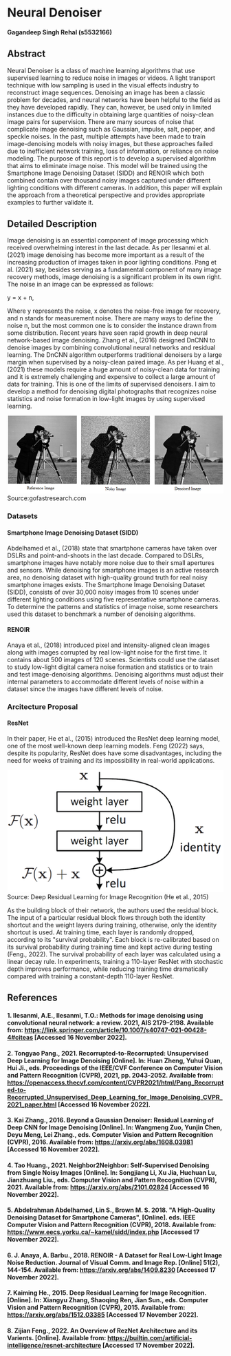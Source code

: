 # Neural Denoiser  
#### Gagandeep Singh Rehal (s5532166)

## Abstract

Neural Denoiser is a class of machine learning algorithms that use supervised learning to reduce noise in images or videos. A light transport technique with low sampling is used in the visual effects industry to reconstruct image sequences. Denoising an image has been a classic problem for decades, and neural networks have been helpful to the field as they have developed rapidly. They can, however, be used only in limited instances due to the difficulty in obtaining large quantities of noisy-clean image pairs for supervision. There are many sources of noise that complicate image denoising such as Gaussian, impulse, salt, pepper, and speckle noises. In the past, multiple attempts have been made to train image-denoising models with noisy images, but these approaches failed due to inefficient network training, loss of information, or reliance on noise modeling. The purpose of this report is to develop a supervised algorithm that aims to eliminate image noise. This model will be trained using the Smartphone Image Denoising Dataset (SIDD) and RENOIR which both combined contain over thousand noisy images captured under different lighting conditions with different cameras. In addition, this paper will explain the approach from a theoretical perspective and provides appropriate examples to further validate it.


## Detailed Description

Image denoising is an essential component of image processing which received overwhelming interest in the last decade. As per Ilesanmi et al. (2021) image denoising has become more important as a result of the increasing production of images taken in poor lighting conditions. Pang et al. (2021) say, besides serving as a fundamental component of many image recovery methods, image denoising is a significant problem in its own right. The noise in an image can be expressed as follows:

y = x + n,

Where y represents the noise, x denotes the noise-free image for recovery, and n stands for measurement noise. There are many ways to define the noise n, but the most common one is to consider the instance drawn from some distribution. Recent years have seen rapid growth in deep neural network-based image denoising. Zhang et al., (2016)  designed DnCNN to denoise images by combining convolutional neural networks and residual learning. The DnCNN algorithm outperforms traditional denoisers by a large margin when supervised by a noisy-clean paired image. As per Huang et al., (2021) these models require a huge amount of noisy-clean data for training and it is extremely challenging and expensive to collect a large amount of data for training. This is one of the limits of supervised denoisers. I aim to develop a method for denoising digital photographs that recognizes noise statistics and noise formation in low-light images by using supervised learning.

![alt title](denoised.png)
Source:gofastresearch.com

### Datasets
#### Smartphone Image Denoising Dataset (SIDD)

Abdelhamed et al., (2018) state that smartphone cameras have taken over DSLRs and point-and-shoots in the last decade. Compared to DSLRs, smartphone images have notably more noise due to their small apertures and sensors. While denoising for smartphone images is an active research area, no denoising dataset with high-quality ground truth for real noisy smartphone images exists. The Smartphone Image Denoising Dataset (SIDD), consists of over 30,000 noisy images from 10 scenes under different lighting conditions using five representative smartphone cameras. To determine the patterns and statistics of image noise, some researchers used this dataset to benchmark a number of denoising algorithms.

#### RENOIR

Anaya et al., (2018) introduced pixel and intensity-aligned clean images along with images corrupted by real low-light noise for the first time. It contains about 500 images of 120 scenes. Scientists could use the dataset to study low-light digital camera noise formation and statistics or to train and test image-denoising algorithms. Denoising algorithms must adjust their internal parameters to accommodate different levels of noise within a dataset since the images have different levels of noise.

### Arcitecture Proposal

#### ResNet

In their paper, He et al., (2015) introduced the ResNet deep learning model, one of the most well-known deep learning models. Feng (2022) says, despite its popularity, ResNet does have some disadvantages, including the need for weeks of training and its impossibility in real-world applications.

![alt title](resnet.png)
Source: Deep Residual Learning for Image Recognition (He et al., 2015)

As the building block of their network, the authors used the residual block. The input of a particular residual block flows through both the identity shortcut and the weight layers during training, otherwise, only the identity shortcut is used. At training time, each layer is randomly dropped, according to its "survival probability". Each block is re-calibrated based on its survival probability during training time and kept active during testing (Feng., 2022). The survival probability of each layer was calculated using a linear decay rule. In experiments, training a 110-layer ResNet with stochastic depth improves performance, while reducing training time dramatically compared with training a constant-depth 110-layer ResNet.


## References
#### 1. Ilesanmi, A.E., Ilesanmi, T.O.: Methods for image denoising using convolutional neural network: a review. 2021, AIS 2179–2198. Available from: https://link.springer.com/article/10.1007/s40747-021-00428-4#citeas [Accessed 16 November 2022].

#### 2. Tongyao Pang., 2021. Recorrupted-to-Recorrupted: Unsupervised Deep Learning for Image Denoising [Online]. In: Huan Zheng, Yuhui Quan, Hui Ji., eds. Proceedings of the IEEE/CVF Conference on Computer Vision and Pattern Recognition (CVPR), 2021, pp. 2043-2052. Available from: https://openaccess.thecvf.com/content/CVPR2021/html/Pang_Recorrupted-to-Recorrupted_Unsupervised_Deep_Learning_for_Image_Denoising_CVPR_2021_paper.html [Accessed 16 November 2022].

#### 3. Kai Zhang., 2016. Beyond a Gaussian Denoiser: Residual Learning of Deep CNN for Image Denoising [Online]. In:  Wangmeng Zuo, Yunjin Chen, Deyu Meng, Lei Zhang., eds. Computer Vision and Pattern Recognition (CVPR), 2016. Available from: https://arxiv.org/abs/1608.03981 [Accessed 16 November 2022].

#### 4. Tao Huang., 2021. Neighbor2Neighbor: Self-Supervised Denoising from Single Noisy Images [Online]. In: Songjiang Li, Xu Jia, Huchuan Lu, Jianzhuang Liu., eds. Computer Vision and Pattern Recognition (CVPR), 2021. Available from: https://arxiv.org/abs/2101.02824 [Accessed 16 November 2022].

#### 5. Abdelrahman Abdelhamed, Lin S., Brown M. S. 2018. "A High-Quality Denoising Dataset for Smartphone Cameras", [Online]. eds. IEEE Computer Vision and Pattern Recognition (CVPR), 2018. Available from: https://www.eecs.yorku.ca/~kamel/sidd/index.php [Accessed 17 November 2022].

#### 6. J. Anaya, A. Barbu., 2018. RENOIR - A Dataset for Real Low-Light Image Noise Reduction. Journal of Visual Comm. and Image Rep. [Online] 51(2), 144-154. Available from: https://arxiv.org/abs/1409.8230 [Accessed 17 November 2022].

#### 7. Kaiming He., 2015. Deep Residual Learning for Image Recognition. [Online]. In: Xiangyu Zhang, Shaoqing Ren, Jian Sun., eds. Computer Vision and Pattern Recognition (CVPR), 2015. Available from: https://arxiv.org/abs/1512.03385 [Accessed 17 November 2022].

#### 8. Zijian Feng., 2022. An Overview of RezNet Architecture and its Varients. [Online]. Available from: https://builtin.com/artificial-intelligence/resnet-architecture [Accessed 17 November 2022].



